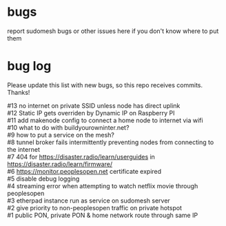 # bugs
report sudomesh bugs or other issues here if you don't know where to put them

# bug log

Please update this list with new bugs, so this repo receives commits. Thanks!

#13 no internet on private SSID unless node has direct uplink   
#12 Static IP gets overriden by Dynamic IP on Raspberry PI   
#11 add makenode config to connect a home node to internet via wifi   
#10 what to do with buildyourowninter.net?   
#9 how to put a service on the mesh?   
#8 tunnel broker fails intermittently preventing nodes from connecting to the internet  
#7 404 for https://disaster.radio/learn/userguides in https://disaster.radio/learn/firmware/   
#6 https://monitor.peoplesopen.net certificate expired    
#5 disable debug logging  
#4 streaming error when attempting to watch netflix movie through peoplesopen  
#3 etherpad instance run as service on sudomesh server   
#2 give priority to non-peoplesopen traffic on private hotspot    
#1 public PON, private PON & home network route through same IP
